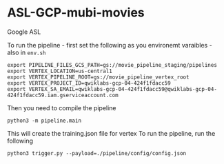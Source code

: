 # ASL-GCP-mubi-movies
Google ASL 

To run the pipeline - first set the following as you environemt varaibles - also in ```env.sh```
```
export PIPELINE_FILES_GCS_PATH=gs://movie_pipeline_staging/pipelines
export VERTEX_LOCATION=us-central1
export VERTEX_PIPELINE_ROOT=gs://movie_pipeline_vertex_root
export VERTEX_PROJECT_ID=qwiklabs-gcp-04-424f1fdacc59
export VERTEX_SA_EMAIL=qwiklabs-gcp-04-424f1fdacc59@qwiklabs-gcp-04-424f1fdacc59.iam.gserviceaccount.com
```
Then you need to compile the pipeline
```
python3 -m pipeline.main
```
This will create the training.json file for vertex
To run the pipeline, run the following
```
python3 trigger.py --payload=./pipeline/config/config.json
```
